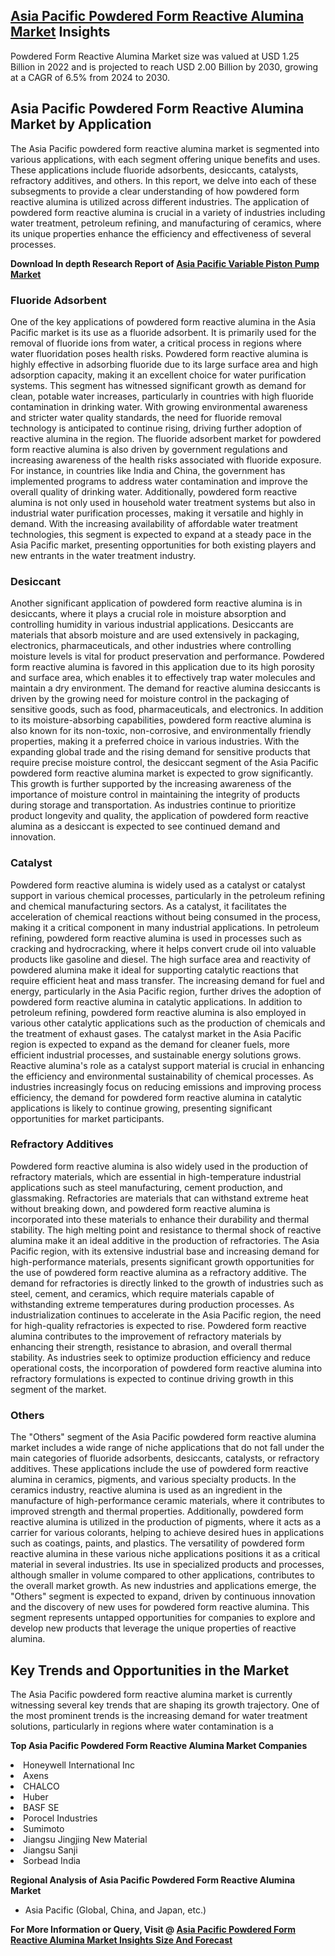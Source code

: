 <h2><a href="https://www.verifiedmarketreports.com/download-sample/?rid=349144&amp;utm_source=Github-Feb&amp;utm_medium=225" target="_blank">Asia Pacific Powdered Form Reactive Alumina Market</a> Insights</h2><p>Powdered Form Reactive Alumina Market size was valued at USD 1.25 Billion in 2022 and is projected to reach USD 2.00 Billion by 2030, growing at a CAGR of 6.5% from 2024 to 2030.</p><p><h2>Asia Pacific Powdered Form Reactive Alumina Market by Application</h2> <p>The Asia Pacific powdered form reactive alumina market is segmented into various applications, with each segment offering unique benefits and uses. These applications include fluoride adsorbents, desiccants, catalysts, refractory additives, and others. In this report, we delve into each of these subsegments to provide a clear understanding of how powdered form reactive alumina is utilized across different industries. The application of powdered form reactive alumina is crucial in a variety of industries including water treatment, petroleum refining, and manufacturing of ceramics, where its unique properties enhance the efficiency and effectiveness of several processes. <p><strong>Download In depth Research Report of <a href="https://www.verifiedmarketreports.com/download-sample/?rid=236118&amp;utm_source=Pulse-Dec&amp;utm_medium=225" target="_blank">Asia Pacific Variable Piston Pump Market</a></strong></p></p> <h3>Fluoride Adsorbent</h3> <p>One of the key applications of powdered form reactive alumina in the Asia Pacific market is its use as a fluoride adsorbent. It is primarily used for the removal of fluoride ions from water, a critical process in regions where water fluoridation poses health risks. Powdered form reactive alumina is highly effective in adsorbing fluoride due to its large surface area and high adsorption capacity, making it an excellent choice for water purification systems. This segment has witnessed significant growth as demand for clean, potable water increases, particularly in countries with high fluoride contamination in drinking water. With growing environmental awareness and stricter water quality standards, the need for fluoride removal technology is anticipated to continue rising, driving further adoption of reactive alumina in the region. The fluoride adsorbent market for powdered form reactive alumina is also driven by government regulations and increasing awareness of the health risks associated with fluoride exposure. For instance, in countries like India and China, the government has implemented programs to address water contamination and improve the overall quality of drinking water. Additionally, powdered form reactive alumina is not only used in household water treatment systems but also in industrial water purification processes, making it versatile and highly in demand. With the increasing availability of affordable water treatment technologies, this segment is expected to expand at a steady pace in the Asia Pacific market, presenting opportunities for both existing players and new entrants in the water treatment industry. <h3>Desiccant</h3> <p>Another significant application of powdered form reactive alumina is in desiccants, where it plays a crucial role in moisture absorption and controlling humidity in various industrial applications. Desiccants are materials that absorb moisture and are used extensively in packaging, electronics, pharmaceuticals, and other industries where controlling moisture levels is vital for product preservation and performance. Powdered form reactive alumina is favored in this application due to its high porosity and surface area, which enables it to effectively trap water molecules and maintain a dry environment. The demand for reactive alumina desiccants is driven by the growing need for moisture control in the packaging of sensitive goods, such as food, pharmaceuticals, and electronics. In addition to its moisture-absorbing capabilities, powdered form reactive alumina is also known for its non-toxic, non-corrosive, and environmentally friendly properties, making it a preferred choice in various industries. With the expanding global trade and the rising demand for sensitive products that require precise moisture control, the desiccant segment of the Asia Pacific powdered form reactive alumina market is expected to grow significantly. This growth is further supported by the increasing awareness of the importance of moisture control in maintaining the integrity of products during storage and transportation. As industries continue to prioritize product longevity and quality, the application of powdered form reactive alumina as a desiccant is expected to see continued demand and innovation. <h3>Catalyst</h3> <p>Powdered form reactive alumina is widely used as a catalyst or catalyst support in various chemical processes, particularly in the petroleum refining and chemical manufacturing sectors. As a catalyst, it facilitates the acceleration of chemical reactions without being consumed in the process, making it a critical component in many industrial applications. In petroleum refining, powdered form reactive alumina is used in processes such as cracking and hydrocracking, where it helps convert crude oil into valuable products like gasoline and diesel. The high surface area and reactivity of powdered alumina make it ideal for supporting catalytic reactions that require efficient heat and mass transfer. The increasing demand for fuel and energy, particularly in the Asia Pacific region, further drives the adoption of powdered form reactive alumina in catalytic applications. In addition to petroleum refining, powdered form reactive alumina is also employed in various other catalytic applications such as the production of chemicals and the treatment of exhaust gases. The catalyst market in the Asia Pacific region is expected to expand as the demand for cleaner fuels, more efficient industrial processes, and sustainable energy solutions grows. Reactive alumina's role as a catalyst support material is crucial in enhancing the efficiency and environmental sustainability of chemical processes. As industries increasingly focus on reducing emissions and improving process efficiency, the demand for powdered form reactive alumina in catalytic applications is likely to continue growing, presenting significant opportunities for market participants. <h3>Refractory Additives</h3> <p>Powdered form reactive alumina is also widely used in the production of refractory materials, which are essential in high-temperature industrial applications such as steel manufacturing, cement production, and glassmaking. Refractories are materials that can withstand extreme heat without breaking down, and powdered form reactive alumina is incorporated into these materials to enhance their durability and thermal stability. The high melting point and resistance to thermal shock of reactive alumina make it an ideal additive in the production of refractories. The Asia Pacific region, with its extensive industrial base and increasing demand for high-performance materials, presents significant growth opportunities for the use of powdered form reactive alumina as a refractory additive. The demand for refractories is directly linked to the growth of industries such as steel, cement, and ceramics, which require materials capable of withstanding extreme temperatures during production processes. As industrialization continues to accelerate in the Asia Pacific region, the need for high-quality refractories is expected to rise. Powdered form reactive alumina contributes to the improvement of refractory materials by enhancing their strength, resistance to abrasion, and overall thermal stability. As industries seek to optimize production efficiency and reduce operational costs, the incorporation of powdered form reactive alumina into refractory formulations is expected to continue driving growth in this segment of the market. <h3>Others</h3> <p>The "Others" segment of the Asia Pacific powdered form reactive alumina market includes a wide range of niche applications that do not fall under the main categories of fluoride adsorbents, desiccants, catalysts, or refractory additives. These applications include the use of powdered form reactive alumina in ceramics, pigments, and various specialty products. In the ceramics industry, reactive alumina is used as an ingredient in the manufacture of high-performance ceramic materials, where it contributes to improved strength and thermal properties. Additionally, powdered form reactive alumina is utilized in the production of pigments, where it acts as a carrier for various colorants, helping to achieve desired hues in applications such as coatings, paints, and plastics. The versatility of powdered form reactive alumina in these various niche applications positions it as a critical material in several industries. Its use in specialized products and processes, although smaller in volume compared to other applications, contributes to the overall market growth. As new industries and applications emerge, the "Others" segment is expected to expand, driven by continuous innovation and the discovery of new uses for powdered form reactive alumina. This segment represents untapped opportunities for companies to explore and develop new products that leverage the unique properties of reactive alumina. <h2>Key Trends and Opportunities in the Market</h2> <p>The Asia Pacific powdered form reactive alumina market is currently witnessing several key trends that are shaping its growth trajectory. One of the most prominent trends is the increasing demand for water treatment solutions, particularly in regions where water contamination is a</p><p><strong>Top Asia Pacific Powdered Form Reactive Alumina Market Companies</strong></p><div data-test-id=""><p><li>Honeywell International Inc</li><li> Axens</li><li> CHALCO</li><li> Huber</li><li> BASF SE</li><li> Porocel Industries</li><li> Sumimoto</li><li> Jiangsu Jingjing New Material</li><li> Jiangsu Sanji</li><li> Sorbead India</li></p><div><strong>Regional Analysis of&nbsp;Asia Pacific Powdered Form Reactive Alumina Market</strong></div><ul><li dir="ltr"><p dir="ltr">Asia Pacific (Global, China, and Japan, etc.)</p></li></ul><p><strong>For More Information or Query, Visit @&nbsp;</strong><strong><a href="https://www.verifiedmarketreports.com/product/powdered-form-reactive-alumina-market/?utm_source=Github-Feb&amp;utm_medium=225" target="_blank">Asia Pacific Powdered Form Reactive Alumina Market Insights Size And Forecast</a></strong></p></div><h2>&nbsp;</h2><div data-test-id="">&nbsp;</div>
